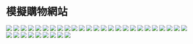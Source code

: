 # 模擬購物網站
![](./images/1.PNG)
![](./images/2.PNG)
![](./images/3.PNG)
![](./images/4.PNG)
![](./images/5.PNG)
![](./images/6.PNG)
![](./images/7.PNG)
![](./images/8.PNG)
![](./images/9.PNG)
![](./images/10.PNG)
![](./images/11.PNG)
![](./images/12.PNG)
![](./images/13.PNG)
![](./images/14.PNG)
![](./images/15.PNG)
![](./images/16.PNG)
![](./images/17.PNG)
![](./images/18.PNG)
![](./images/19.PNG)
![](./images/20.PNG)
![](./images/21.PNG)
![](./images/22.PNG)
![](./images/23.PNG)
![](./images/24.PNG)
![](./images/25.PNG)
![](./images/26.PNG)
![](./images/27.PNG)
![](./images/28.PNG)
![](./images/29.PNG)
![](./images/30.PNG)
![](./images/31.PNG)
![](./images/32.PNG)
![](./images/33.PNG)
![](./images/34.PNG)